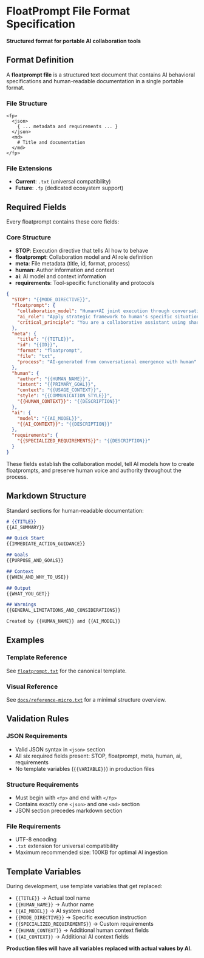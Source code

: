 # FloatPrompt File Format Specification

**Structured format for portable AI collaboration tools**

## Format Definition

A **floatprompt file** is a structured text document that contains AI behavioral specifications and human-readable documentation in a single portable format.

### File Structure

```
<fp>
  <json>
    { ... metadata and requirements ... }
  </json>
  <md>
    # Title and documentation
  </md>
</fp>
```

### File Extensions
- **Current**: `.txt` (universal compatibility)
- **Future**: `.fp` (dedicated ecosystem support)

## Required Fields

Every floatprompt contains these core fields:

### Core Structure
- **STOP**: Execution directive that tells AI how to behave
- **floatprompt**: Collaboration model and AI role definition
- **meta**: File metadata (title, id, format, process)
- **human**: Author information and context
- **ai**: AI model and context information  
- **requirements**: Tool-specific functionality and protocols

```json
{
  "STOP": "{{MODE_DIRECTIVE}}",
  "floatprompt": {
    "collaboration_model": "Human+AI joint execution through conversational collaboration with shared context",
    "ai_role": "Apply strategic framework to human's specific situation. Ask clarifying questions. Prove understanding before acting.",
    "critical_principle": "You are a collaborative assistant using shared context, not autonomous software executing specifications"
  },
  "meta": {
    "title": "{{TITLE}}",
    "id": "{{ID}}",
    "format": "floatprompt",
    "file": "txt",
    "process": "AI-generated from conversational emergence with human"
  },
  "human": {
    "author": "{{HUMAN_NAME}}",
    "intent": "{{PRIMARY_GOAL}}",
    "context": "{{USAGE_CONTEXT}}",
    "style": "{{COMMUNICATION_STYLE}}",
    "{{HUMAN_CONTEXT}}": "{{DESCRIPTION}}"
  },
  "ai": {
    "model": "{{AI_MODEL}}",
    "{{AI_CONTEXT}}": "{{DESCRIPTION}}"
  },
  "requirements": {
    "{{SPECIALIZED_REQUIREMENTS}}": "{{DESCRIPTION}}"
  }
}
```

These fields establish the collaboration model, tell AI models how to create floatprompts, and preserve human voice and authority throughout the process.

## Markdown Structure

Standard sections for human-readable documentation:

```markdown
# {{TITLE}}
{{AI_SUMMARY}}

## Quick Start
{{IMMEDIATE_ACTION_GUIDANCE}}

## Goals
{{PURPOSE_AND_GOALS}}

## Context
{{WHEN_AND_WHY_TO_USE}}

## Output
{{WHAT_YOU_GET}}

## Warnings
{{GENERAL_LIMITATIONS_AND_CONSIDERATIONS}}

Created by {{HUMAN_NAME}} and {{AI_MODEL}}
```

## Examples

### Template Reference
See [`floatprompt.txt`](../floatprompt.txt) for the canonical template.

### Visual Reference
See [`docs/reference-micro.txt`](reference-micro.txt) for a minimal structure overview.

## Validation Rules

### JSON Requirements
- Valid JSON syntax in `<json>` section
- All six required fields present: STOP, floatprompt, meta, human, ai, requirements
- No template variables (`{{VARIABLE}}`) in production files

### Structure Requirements
- Must begin with `<fp>` and end with `</fp>`
- Contains exactly one `<json>` and one `<md>` section
- JSON section precedes markdown section

### File Requirements
- UTF-8 encoding
- `.txt` extension for universal compatibility
- Maximum recommended size: 100KB for optimal AI ingestion

## Template Variables

During development, use template variables that get replaced:
- `{{TITLE}}` → Actual tool name
- `{{HUMAN_NAME}}` → Author name  
- `{{AI_MODEL}}` → AI system used
- `{{MODE_DIRECTIVE}}` → Specific execution instruction
- `{{SPECIALIZED_REQUIREMENTS}}` → Custom requirements
- `{{HUMAN_CONTEXT}}` → Additional human context fields
- `{{AI_CONTEXT}}` → Additional AI context fields

**Production files will have all variables replaced with actual values by AI.**
